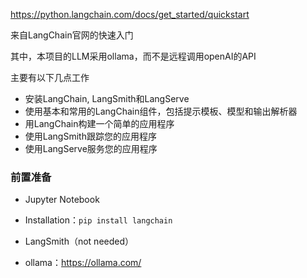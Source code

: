 https://python.langchain.com/docs/get_started/quickstart

来自LangChain官网的快速入门



其中，本项目的LLM采用ollama，而不是远程调用openAI的API



主要有以下几点工作

* 安装LangChain, LangSmith和LangServe
* 使用基本和常用的LangChain组件，包括提示模板、模型和输出解析器
* 用LangChain构建一个简单的应用程序
* 使用LangSmith跟踪您的应用程序
* 使用LangServe服务您的应用程序





### 前置准备

* Jupyter Notebook
* Installation：`pip install langchain`

* LangSmith（not needed）
* ollama：https://ollama.com/





